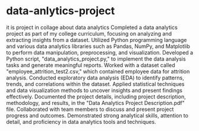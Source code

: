 # data-anlytics-project
it is project in collage about data analytics
Completed a data analytics project as part of my college curriculum, focusing on analyzing and extracting insights from a dataset.
Utilized Python programming language and various data analytics libraries such as Pandas, NumPy, and Matplotlib to perform data manipulation, preprocessing, and visualization.
Developed a Python script, "data_analytics_project.py," to implement the data analysis tasks and generate meaningful reports.
Worked with a dataset called "employee_attrition_test2.csv," which contained employee data for attrition analysis.
Conducted exploratory data analysis (EDA) to identify patterns, trends, and correlations within the dataset.
Applied statistical techniques and data visualization methods to uncover insights and present findings effectively.
Documented the project details, including project description, methodology, and results, in the "Data Analytics Project Description.pdf" file.
Collaborated with team members to discuss and present project progress and outcomes.
Demonstrated strong analytical skills, attention to detail, and proficiency in data analytics tools and techniques.
